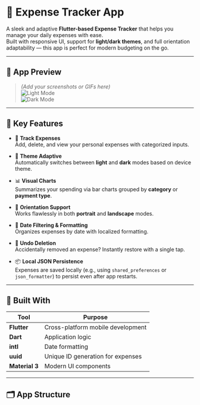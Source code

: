 # 💸 Expense Tracker App

A sleek and adaptive **Flutter-based Expense Tracker** that helps you manage your daily expenses with ease.  
Built with responsive UI, support for **light/dark themes**, and full orientation adaptability — this app is perfect for modern budgeting on the go.

---

## 📱 App Preview

> *(Add your screenshots or GIFs here)*  
> ![Light Mode](screenshots/light_mode.png)  
> ![Dark Mode](screenshots/dark_mode.png)

---

## 🌟 Key Features

- 🧾 **Track Expenses**  
  Add, delete, and view your personal expenses with categorized inputs.

- 🌈 **Theme Adaptive**  
  Automatically switches between **light** and **dark** modes based on device theme.

- 📊 **Visual Charts**  
  Summarizes your spending via bar charts grouped by **category** or **payment type**.

- 🧭 **Orientation Support**  
  Works flawlessly in both **portrait** and **landscape** modes.

- 📆 **Date Filtering & Formatting**  
  Organizes expenses by date with localized formatting.

- 🔐 **Undo Deletion**  
  Accidentally removed an expense? Instantly restore with a single tap.

- 📦 **Local JSON Persistence**  
  Expenses are saved locally (e.g., using `shared_preferences` or `json_formatter`) to persist even after app restarts.

---

## 🧰 Built With

| Tool          | Purpose                            |
|---------------|------------------------------------|
| **Flutter**   | Cross-platform mobile development  |
| **Dart**      | Application logic                  |
| **intl**      | Date formatting                    |
| **uuid**      | Unique ID generation for expenses  |
| **Material 3**| Modern UI components               |

---

## 🗂️ App Structure

